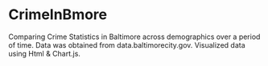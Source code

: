 # CrimeInBmore
Comparing Crime Statistics in Baltimore across demographics over a period of time. Data was obtained from data.baltimorecity.gov. Visualized data using Html & Chart.js.
